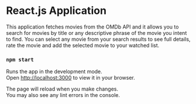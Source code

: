 # React.js Application

This application fetches movies from the OMDb API and it allows you to search for movies by title or any descriptive phrase of the movie you intent to find.  You can select any movie from your search results to see full details, rate the movie and add the selected movie to your watched list.

### `npm start`

Runs the app in the development mode.\
Open [http://localhost:3000](http://localhost:3000) to view it in your browser.

The page will reload when you make changes.\
You may also see any lint errors in the console.

